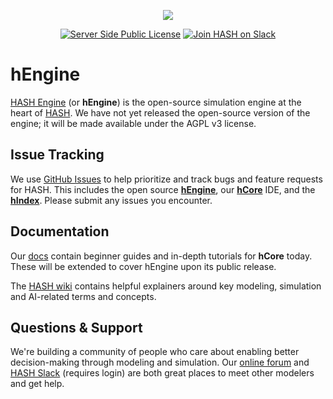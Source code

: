 <p align="center">
  <img src="https://github.com/hashintel/engine/blob/master/static/img/github-readme-header@2x.png">
</p>
<div align="center">
 <a href="https://github.com/hashintel/engine/blob/master/LICENSE"><img src="https://github.com/hashintel/engine/blob/master/static/img/license-badge.svg" alt="Server Side Public License" /></a>
 <a href="https://hash.ai/slack"><img src="https://github.com/hashintel/engine/blob/master/static/img/slack-badge.svg" alt="Join HASH on Slack" /></a>
</div>

# hEngine
[HASH Engine](https://hash.ai/platform/engine?utm_medium=organic&utm_source=github_readme) (or **hEngine**) is the open-source simulation engine at the heart of [HASH](https://hash.ai/?utm_medium=organic&utm_source=github_readme). We have not yet released the open-source version of the engine; it will be made available under the AGPL v3 license.

## Issue Tracking
We use [GitHub Issues](https://github.com/hashintel/engine/issues?utm_medium=organic&utm_source=github_readme) to help prioritize and track bugs and feature requests for HASH. This includes the open source [**hEngine**](https://hash.ai/platform/engine?utm_medium=organic&utm_source=github_readme), our [**hCore**](https://hash.ai/platform/core?utm_medium=organic&utm_source=github_readme) IDE, and the [**hIndex**](https://hash.ai/platform/index?utm_medium=organic&utm_source=github_readme). Please submit any issues you encounter.

## Documentation
Our [docs](https://docs.hash.ai/?utm_medium=organic&utm_source=github_readme) contain beginner guides and in-depth tutorials for **hCore** today. These will be extended to cover hEngine upon its public release.

The [HASH wiki](https://hash.ai/wiki?utm_medium=organic&utm_source=github_readme) contains helpful explainers around key modeling, simulation and AI-related terms and concepts.

## Questions & Support
We're building a community of people who care about enabling better decision-making through modeling and simulation. Our [online forum](https://community.hash.ai/?utm_medium=organic&utm_source=github_readme) and [HASH Slack](https://hash.ai/slack?utm_medium=organic&utm_source=github_readme) (requires login) are both great places to meet other modelers and get help.
